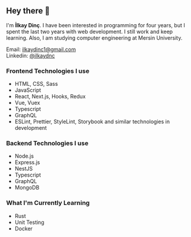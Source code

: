 ## Hey there 👋
 I'm **İlkay Dinç**. I have been interested in programming for four years, but I spent the last two years with web development. I still work and keep learning. Also, I am studying computer engineering at Mersin University.

Email: [ilkaydinc1@gmail.com](mailto:ilkaydinc1@gmail.com)
<br />
Linkedin: [@ilkaydnc](https://www.linkedin.com/in/ilkaydnc/)

### Frontend Technologies I use
* HTML, CSS, Sass 
* JavaScript
* React, Next.js, Hooks, Redux
* Vue, Vuex
* Typescript
* GraphQL
* ESLint, Prettier, StyleLint, Storybook and similar technologies in development

### Backend Technologies I use
* Node.js
* Express.js
* NestJS
* Typescript
* GraphQL
* MongoDB

### What I'm Currently Learning
* Rust
* Unit Testing
* Docker
